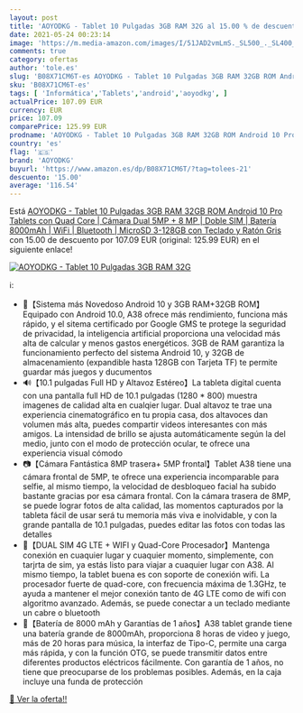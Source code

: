 ```yaml
---
layout: post
title: 'AOYODKG - Tablet 10 Pulgadas 3GB RAM 32G al 15.00 % de descuento'
date: 2021-05-24 00:23:14
image: 'https://m.media-amazon.com/images/I/51JAD2vmLmS._SL500_._SL400_.jpg'
comments: true
category: ofertas
author: 'tole.es'
slug: 'B08X71CM6T-es AOYODKG - Tablet 10 Pulgadas 3GB RAM 32GB ROM Android 10...'
sku: 'B08X71CM6T-es'
tags: [ 'Informática','Tablets','android','aoyodkg', ]
actualPrice: 107.09 EUR
currency: EUR
price: 107.09
comparePrice: 125.99 EUR
prodname: 'AOYODKG - Tablet 10 Pulgadas 3GB RAM 32GB ROM Android 10 Pro Tablets con Quad Core | Cámara Dual 5MP + 8 MP | Doble SIM | Batería 8000mAh | WiFi | Bluetooth | MicroSD 3-128GB  con Teclado y Ratón Gris'
country: 'es'
flag: '🇪🇸'
brand: 'AOYODKG'
buyurl: 'https://www.amazon.es/dp/B08X71CM6T/?tag=tolees-21'
descuento: '15.00'
average: '116.54'
---
```


Está [AOYODKG - Tablet 10 Pulgadas 3GB RAM 32GB ROM Android 10 Pro Tablets con Quad Core | Cámara Dual 5MP + 8 MP | Doble SIM | Batería 8000mAh | WiFi | Bluetooth | MicroSD 3-128GB  con Teclado y Ratón Gris](https://www.amazon.es/dp/B08X71CM6T/?tag=tolees-21) con 15.00 de descuento por 107.09 EUR (original: 125.99 EUR) en el siguiente enlace!

[![AOYODKG - Tablet 10 Pulgadas 3GB RAM 32G](https://m.media-amazon.com/images/I/51JAD2vmLmS._SL500_._SL400_.jpg)](https://www.amazon.es/dp/B08X71CM6T/?tag=tolees-21)

ℹ️:

- 🚀【Sistema más Novedoso Android 10 y 3GB RAM+32GB ROM】Equipado con Android 10.0, A38 ofrece más rendimiento, funciona más rápido, y el sitema certificado por Google GMS te protege la seguridad de privacidad, la inteligencia artificial proporciona una velocidad más alta de calcular y menos gastos energéticos. 3GB de RAM garantiza la funcionamiento perfecto del sistema Android 10, y 32GB de almacenamiento (expandible hasta 128GB con Tarjeta TF) te permite guardar más juegos y ducumentos
- 🔊【10.1 pulgadas Full HD y Altavoz Estéreo】La tableta digital cuenta con una pantalla full HD de 10.1 pulgadas (1280 * 800) muestra imagenes de calidad alta en cualqier lugar. Dual altavoz te trae una experiencia cinematográfico en tu propia casa, dos altavoces dan volumen más alta, puedes compartir videos interesantes con más amigos. La intensidad de brillo se ajusta automáticamente según la del medio, junto con el modo de protección ocular, te ofrece una experiencia visual cómodo
- 📷【Cámara Fantástica 8MP trasera+ 5MP frontal】Tablet A38 tiene una cámara frontal de 5MP, te ofrece una experiencia incomparable para selfie, al mismo tiempo, la velocidad de desbloqueo facial ha subido bastante gracias por esa cámara frontal. Con la cámara trasera de 8MP, se puede lograr fotos de alta calidad, las momentos capturados por la tableta fácil de usar será tu memoria más viva e inolvidable, y con la grande pantalla de 10.1 pulgadas, puedes editar las fotos con todas las detalles
- 📡【DUAL SIM 4G LTE + WIFI y Quad-Core Procesador】Mantenga conexión en cuaquier lugar y cuaquier momento, simplemente, con tarjrta de sim, ya estás listo para viajar a cuaquier lugar con A38. Al mismo tiempo, la tablet buena es con soporte de conexión wifi. La procesador fuerte de quad-core, con frecuencia máxima de 1.3GHz, te ayuda a mantener el mejor conexión tanto de 4G LTE como de wifi con algoritmo avanzado. Además, se puede conectar a un teclado mediante un cabre o bluetooth
- 🔋【Batería de 8000 mAh y Garantías de 1 años】A38 tablet grande tiene una batería grande de 8000mAh, proporciona 8 horas de video y juego, más de 20 horas para música, la interfaz de Tipo-C, permite una carga más rápida, y con la función OTG, se puede transmitir datos entre diferentes productos eléctricos fácilmente. Con garantía de 1 años, no tiene que preocuparse de los problemas posibles. Además, en la caja incluye una funda de protección

[🛒 Ver la oferta!!](https://www.amazon.es/dp/B08X71CM6T/?tag=tolees-21)
